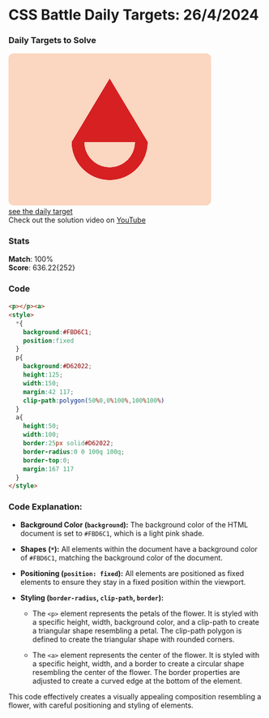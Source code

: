 # CSS Battle Daily Targets: 26/4/2024

### Daily Targets to Solve

![picture of daily target](./images/26.png)  
[see the daily target](https://cssbattle.dev/play/MjspbN9bLWsAQlJYGgsx)  
Check out the solution video on [YouTube](https://www.youtube.com/watch?v=s6G5gTZaLmo)

### Stats

**Match**: 100%  
**Score**: 636.22{252}

### Code

```html
<p></p><a>
<style>
  *{
    background:#FBD6C1;
    position:fixed
  }
  p{
    background:#D62022;
    height:125;
    width:150;
    margin:42 117;
    clip-path:polygon(50%0,0%100%,100%100%)
  }
  a{
    height:50;
    width:100;
    border:25px solid#D62022;
    border-radius:0 0 100q 100q;
    border-top:0;
    margin:167 117
  }
</style>
```

### Code Explanation:

- **Background Color (`background`):** The background color of the HTML document is set to `#FBD6C1`, which is a light pink shade.

- **Shapes (`*`):** All elements within the document have a background color of `#FBD6C1`, matching the background color of the document.

- **Positioning (`position: fixed`):** All elements are positioned as fixed elements to ensure they stay in a fixed position within the viewport.

- **Styling (`border-radius`, `clip-path`, `border`):** 
  - The `<p>` element represents the petals of the flower. It is styled with a specific height, width, background color, and a clip-path to create a triangular shape resembling a petal. The clip-path polygon is defined to create the triangular shape with rounded corners.
  
  - The `<a>` element represents the center of the flower. It is styled with a specific height, width, and a border to create a circular shape resembling the center of the flower. The border properties are adjusted to create a curved edge at the bottom of the element.

This code effectively creates a visually appealing composition resembling a flower, with careful positioning and styling of elements.